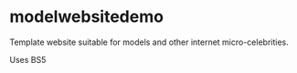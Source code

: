 # modelwebsitedemo
Template website suitable for models and other internet micro-celebrities.

Uses BS5

